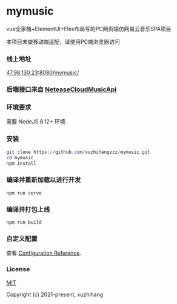 # mymusic

vue全家桶+ElementUI+Flex布局写的PC网页端仿网易云音乐SPA项目

本项目未做移动端适配，请使用PC端浏览器访问

### 线上地址
[47.98.130.23:8080/mymusic/](http://47.98.130.23:8080/mymusic/#/home)

### 后端接口来自 [NeteaseCloudMusicApi](https://github.com/Binaryify/NeteaseCloudMusicApi)

### 环境要求

需要 NodeJS 8.12+ 环境

### 安装

```powershell
git clone https://github.com/xuzhihangzzz/mymusic.git
cd mymusic
npm install
```

### 编译并重新加载以进行开发
```
npm run serve
```

### 编译并打包上线
```
npm run build
```

### 自定义配置
查看 [Configuration Reference](https://cli.vuejs.org/config/).

### License

[MIT](https://opensource.org/licenses/MIT)

Copyright (c) 2021-present, xuzhihang
